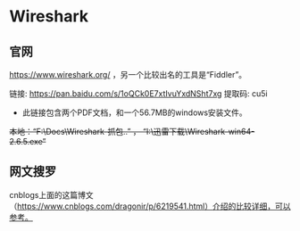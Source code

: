 # Wireshark

## 官网

https://www.wireshark.org/ ，另一个比较出名的工具是“Fiddler”。

链接: https://pan.baidu.com/s/1oQCk0E7xtIvuYxdNSht7xg 提取码: cu5i 

- 此链接包含两个PDF文档，和一个56.7MB的windows安装文件。

~~本地：“F:\Docs\Wireshark-抓包\..” ， “I:\迅雷下载\Wireshark-win64-2.6.5.exe”~~

## 网文搜罗

cnblogs上面的这篇博文（https://www.cnblogs.com/dragonir/p/6219541.html）介绍的比较详细，可以参考。











